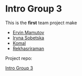 # Intro Group 3

This is the **first** team project make

- [Ervin Mamutov](https://github.com/BF-FrontEnd-class/home/blob/main/student-bios/ervinMamutov.md)
- [Iryna Sobetska](https://github.com/BF-FrontEnd-class/home/blob/main/student-bios/IrynaSobetska.md)
- [Komal](https://github.com/BF-FrontEnd-class/home/blob/main/student-bios/komal-89.md)
- [Rekhasriraman](https://github.com/BF-FrontEnd-class/home/blob/main/student-bios/Rekhasriraman.md)

Project repo:

[Intro Group 3](https://github.com/BF-FrontEnd-class/workflows-group3-intro)
